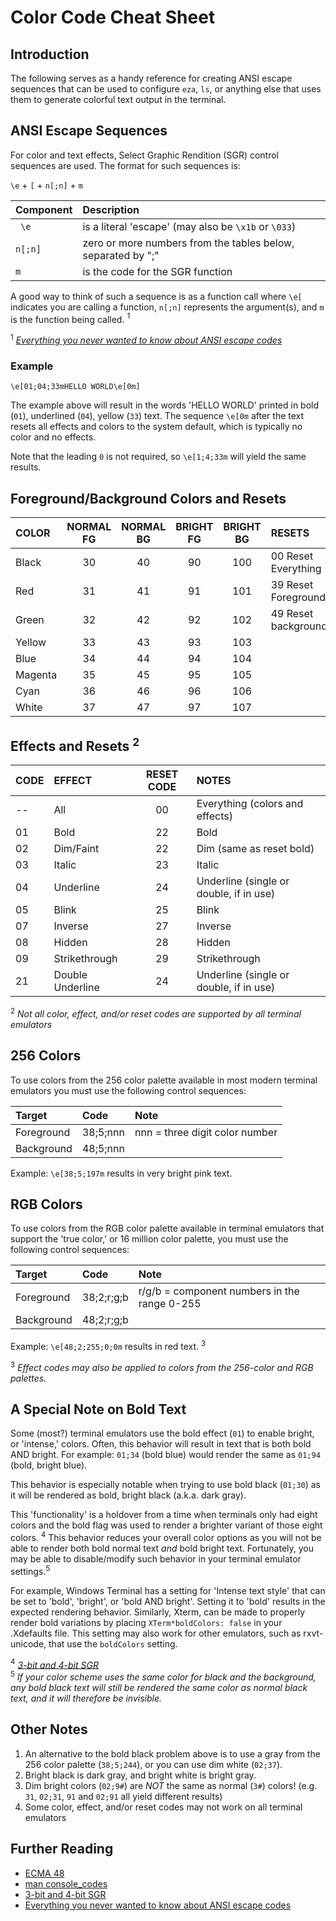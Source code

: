 # Color Code Cheat Sheet

## Introduction

The following serves as a handy reference for creating ANSI escape sequences that
can be used to configure `eza`, `ls`, or anything else that uses them to generate
colorful text output in the terminal.

## ANSI Escape Sequences

For color and text effects, Select Graphic Rendition (SGR) control sequences are
used. The format for such sequences is:

`\e` + `[` + `n[;n]` + `m`

| Component| Description                                                  |
|:---------|:-------------------------------------------------------------|
|` \e`     | is a literal 'escape' (may also be `\x1b` or `\033`)         |
|`n[;n]`   | zero or more numbers from the tables below, separated by ";" |
|`m`       | is the code for the SGR function                             |

A good way to think of such a sequence is as a function call where `\e[` indicates
you are calling a function, `n[;n]` represents the argument(s), and `m` is the
function being called. $^{1}$

$^{1}$ *[Everything you never wanted to know about ANSI escape codes](https://notes.burke.libbey.me/ansi-escape-codes/)*

### Example

`\e[01;04;33mHELLO WORLD\e[0m]`

The example above will result in the words 'HELLO WORLD' printed in bold (`01`),
underlined (`04`), yellow (`33`) text. The sequence `\e[0m` after the text resets
all effects and colors to the system default, which is typically no color and no
effects.

Note that the leading `0` is not required, so `\e[1;4;33m` will yield the same
results.

## Foreground/Background Colors and Resets

| COLOR   | NORMAL FG | NORMAL BG | BRIGHT FG | BRIGHT BG | RESETS              |
|:--------|:---------:|:---------:|:---------:|:---------:|:--------------------|
| Black   | 30        | 40        | 90        | 100       | 00 Reset Everything |
| Red     | 31        | 41        | 91        | 101       | 39 Reset Foreground |
| Green   | 32        | 42        | 92        | 102       | 49 Reset background |
| Yellow  | 33        | 43        | 93        | 103       |                     |
| Blue    | 34        | 44        | 94        | 104       |                     |
| Magenta | 35        | 45        | 95        | 105       |                     |
| Cyan    | 36        | 46        | 96        | 106       |                     |
| White   | 37        | 47        | 97        | 107       |                     |

## Effects and Resets $^{2}$

| CODE | EFFECT           | RESET CODE | NOTES                                   |
|:-----|:-----------------|:----------:|:----------------------------------------|
| --   | All              | 00         | Everything (colors and effects)         |
| 01   | Bold             | 22         | Bold                                    |
| 02   | Dim/Faint        | 22         | Dim (same as reset bold)                |
| 03   | Italic           | 23         | Italic                                  |
| 04   | Underline        | 24         | Underline (single or double, if in use) |
| 05   | Blink            | 25         | Blink                                   |
| 07   | Inverse          | 27         | Inverse                                 |
| 08   | Hidden           | 28         | Hidden                                  |
| 09   | Strikethrough    | 29         | Strikethrough                           |
| 21   | Double Underline | 24         | Underline (single or double, if in use) |

$^{2}$ *Not all color, effect, and/or reset codes are supported by all terminal emulators*

##   256 Colors

To use colors from the 256 color palette available in most modern terminal emulators
you must use the following control sequences:

| Target     | Code     | Note                           |
|:-----------|:---------|:-------------------------------|
| Foreground | 38;5;nnn | nnn = three digit color number |
| Background | 48;5;nnn |                                |

Example: `\e[38;5;197m` results in very bright pink text.

##   RGB Colors

To use colors from the RGB color palette available in terminal emulators that
support the 'true color,' or 16 million color palette, you must use the following
control sequences:

| Target     | Code       | Note                                         |
|:-----------|:-----------|:---------------------------------------------|
| Foreground | 38;2;r;g;b | r/g/b = component numbers in the range 0-255 |
| Background | 48;2;r;g;b |                                              |

Example: `\e[48;2;255;0;0m` results in red text. $^{3}$

$^{3}$ *Effect codes may also be applied to colors from the 256-color and RGB palettes.*

## A Special Note on Bold Text

Some (most?) terminal emulators use the bold effect (`01`) to enable bright,
or 'intense,' colors. Often, this behavior will result in text that is both bold
AND bright. For example: `01;34` (bold blue) would render the same as `01;94`
(bold, bright blue).

This behavior is especially notable when trying to use bold black (`01;30`) as it
will be rendered as bold, bright black (a.k.a. dark gray).

This 'functionality' is a holdover from a time when terminals only had eight
colors and the bold flag was used to render a brighter variant of those eight
colors. $^{4}$ This behavior reduces your overall color options as you will not
be able to render both bold normal text *and* bold bright text. Fortunately, you
may be able to disable/modify such behavior in your terminal emulator settings.$^{5}$

For example, Windows Terminal has a setting for 'Intense text style' that can be
set to 'bold', 'bright', or 'bold AND bright'. Setting it to 'bold' results in
the expected rendering behavior. Similarly, Xterm, can be made to properly render
bold variations by placing `XTerm*boldColors: false` in your .Xdefaults file.
This setting may also work for other emulators, such as rxvt-unicode, that use the
`boldColors` setting.

$^{4}$ *[3-bit and 4-bit SGR](https://en.wikipedia.org/wiki/ANSI_escape_code#3-bit_and_4-bit)*  
$^{5}$ *If your color scheme uses the same color for black and the background, any bold black text will still be rendered the same color as normal black text, and it will therefore be invisible.*

## Other Notes

1. An alternative to the bold black problem above is to use a gray from the 256
color palette (`38;5;244`), or you can use dim white (`02;37`).
2. Bright black is dark gray, and bright white is bright gray.
3. Dim bright colors (`02;9#`) are *NOT* the same as normal (`3#`) colors!
(e.g. `31`, `02;31`, `91` and `02;91` all yield different results)
4. Some color, effect, and/or reset codes may not work on all terminal emulators

## Further Reading

- [ECMA 48](https://ecma-international.org/wp-content/uploads/ECMA-48_5th_edition_june_1991.pdf)
- [man console_codes](https://man7.org/linux/man-pages/man4/console_codes.4.html)
- [3-bit and 4-bit SGR](https://en.wikipedia.org/wiki/ANSI_escape_code#3-bit_and_4-bit)
- [Everything you never wanted to know about ANSI escape codes](https://notes.burke.libbey.me/ansi-escape-codes/)
